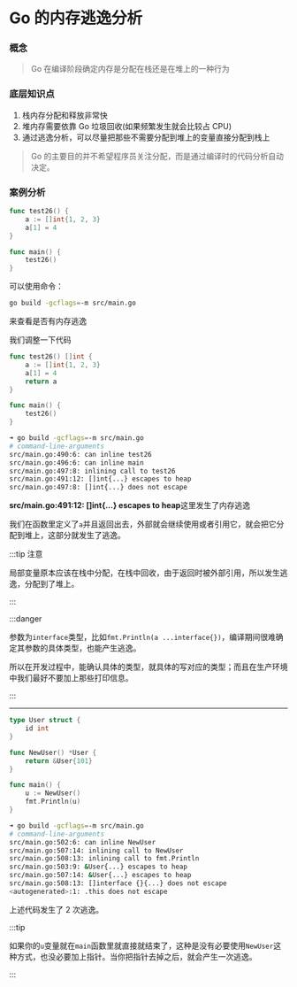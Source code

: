 # Go 的内存逃逸分析

### 概念

> Go 在编译阶段确定内存是分配在栈还是在堆上的一种行为

### 底层知识点

1.  栈内存分配和释放非常快
2.  堆内存需要依靠 Go 垃圾回收(如果频繁发生就会比较占 CPU)
3.  通过逃逸分析，可以尽量把那些不需要分配到堆上的变量直接分配到栈上

> Go 的主要目的并不希望程序员关注分配，而是通过编译时的代码分析自动决定。

### 案例分析

```go
func test26() {
	a := []int{1, 2, 3}
	a[1] = 4
}

func main() {
	test26()
}
```

可以使用命令：

```bash
go build -gcflags=-m src/main.go
```

来查看是否有内存逃逸

我们调整一下代码

```go
func test26() []int {
	a := []int{1, 2, 3}
	a[1] = 4
	return a
}

func main() {
	test26()
}
```

```bash
➜ go build -gcflags=-m src/main.go
# command-line-arguments
src/main.go:490:6: can inline test26
src/main.go:496:6: can inline main
src/main.go:497:8: inlining call to test26
src/main.go:491:12: []int{...} escapes to heap
src/main.go:497:8: []int{...} does not escape

```

**src/main.go:491:12: []int{...} escapes to heap**这里发生了内存逃逸

我们在函数里定义了`a`并且返回出去，外部就会继续使用或者引用它，就会把它分配到堆上，这部分就发生了逃逸。

:::tip 注意

局部变量原本应该在栈中分配，在栈中回收，由于返回时被外部引用，所以发生逃逸，分配到了堆上。

:::

:::danger

参数为`interface`类型，比如`fmt.Println(a ...interface{})`，编译期间很难确定其参数的具体类型，也能产生逃逸。

所以在开发过程中，能确认具体的类型，就具体的写对应的类型；而且在生产环境中我们最好不要加上那些打印信息。

:::

---

```go
type User struct {
	id int
}

func NewUser() *User {
	return &User{101}
}

func main() {
	u := NewUser()
	fmt.Println(u)
}
```

```bash
➜ go build -gcflags=-m src/main.go
# command-line-arguments
src/main.go:502:6: can inline NewUser
src/main.go:507:14: inlining call to NewUser
src/main.go:508:13: inlining call to fmt.Println
src/main.go:503:9: &User{...} escapes to heap
src/main.go:507:14: &User{...} escapes to heap
src/main.go:508:13: []interface {}{...} does not escape
<autogenerated>:1: .this does not escape

```

上述代码发生了 2 次逃逸。

:::tip

如果你的`u`变量就在`main`函数里就直接就结束了，这种是没有必要使用`NewUser`这种方式，也没必要加上指针。当你把指针去掉之后，就会产生一次逃逸。

:::
